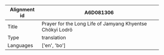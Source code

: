 |Alignment id | A6D081306
| --- | --- 
|Title | Prayer for the Long Life of Jamyang Khyentse Chökyi Lodrö 
|Type | translation
|Languages | ['en', 'bo']